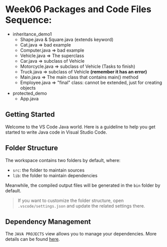 # Week06 Packages and Code Files Sequence:
- inheritance_demo1
    - Shape.java & Square.java (extends keyword)
    - Cat.java => bad example 
    - Computer.java => bad example 
    - Vehicle.java => The superclass
    - Car.java => subclass of Vehicle
    - Motorcycle.java => subclass of Vehicle (Tasks to finish)
    - Truck.java => subclass of Vehicle **(remember it has an error)**
    - Main.java => The main class that contains main() method
    - Employee.java => "final" class: cannot be extended, just for creating objects
- protected_demo
    - App.java

## Getting Started

Welcome to the VS Code Java world. Here is a guideline to help you get started to write Java code in Visual Studio Code.

## Folder Structure

The workspace contains two folders by default, where:

- `src`: the folder to maintain sources
- `lib`: the folder to maintain dependencies

Meanwhile, the compiled output files will be generated in the `bin` folder by default.

> If you want to customize the folder structure, open `.vscode/settings.json` and update the related settings there.

## Dependency Management

The `JAVA PROJECTS` view allows you to manage your dependencies. More details can be found [here](https://github.com/microsoft/vscode-java-dependency#manage-dependencies).
